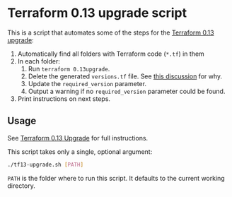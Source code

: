 # Terraform 0.13 upgrade script

This is a script that automates some of the steps for the [Terraform 0.13 
upgrade](https://www.notion.so/gruntwork/Terraform-0-13-Upgrade-0c88a38ab19e4f588d253c1733259bcd):

1. Automatically find all folders with Terraform code (`*.tf`) in them
1. In each folder:
    1. Run `terraform 0.13upgrade`.
    1. Delete the generated `versions.tf` file. See [this 
       discussion](https://github.com/gruntwork-io/prototypes/pull/75#discussion_r488787369) for why.
    1. Update the `required_version` parameter. 
    1. Output a warning if no `required_version` parameter could be found.
1. Print instructions on next steps.



## Usage

See [Terraform 0.13 Upgrade](https://www.notion.so/gruntwork/Terraform-0-13-Upgrade-0c88a38ab19e4f588d253c1733259bcd)
for full instructions. 

This script takes only a single, optional argument:

```bash
./tf13-upgrade.sh [PATH]
```

`PATH` is the folder where to run this script. It defaults to the current working directory. 
 